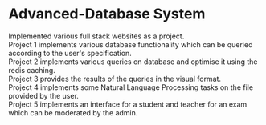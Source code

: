 # Advanced-Database System
Implemented various full stack websites as a project. <br />
Project 1 implements various database functionality which can be queried according to the user's specification. <br />
Project 2 implements various queries on database and optimise it using the redis caching. <br />
Project 3 provides the results of the queries in the visual format. <br />
Project 4 implements some Natural Language Processing tasks on the file provided by the user. <br />
Project 5 implements an interface for a student and teacher for an exam which can be moderated by the admin.
